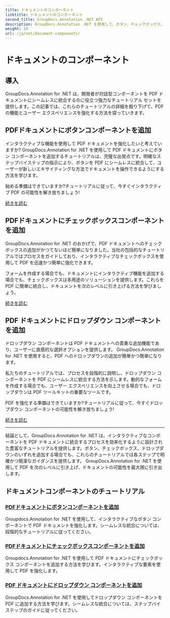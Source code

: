 ```yaml
---
title: ドキュメントのコンポーネント
linktitle: ドキュメントのコンポーネント
second_title: GroupDocs.Annotation .NET API
description: GroupDocs.Annotation .NET を使用して、ボタン、チェックボックス、ドロップダウンなどの対話型コンポーネントを PDF ドキュメントに統合するための包括的なチュートリアルをご覧ください。
weight: 24
url: /ja/net/document-components/
---
```


# ドキュメントのコンポーネント

## 導入

GroupDocs.Annotation for .NET は、開発者が対話型コンポーネントを PDF ドキュメントにシームレスに統合するのに役立つ強力なチュートリアル セットを提供します。この記事では、これらのチュートリアルの詳細を掘り下げて、PDF の機能とユーザー エクスペリエンスを強化する方法を探っていきます。

## PDFドキュメントにボタンコンポーネントを追加

インタラクティブな機能を使用して PDF ドキュメントを強化したいと考えていますか? GroupDocs.Annotation for .NET を使用して PDF ドキュメントにボタン コンポーネントを追加するチュートリアルは、完璧な出発点です。明確なステップバイステップの指示により、ボタンを PDF にシームレスに統合して、ユーザーが新しいエキサイティングな方法でドキュメントを操作できるようにする方法を学びます。

始める準備はできていますか?チュートリアルに従って、今すぐインタラクティブ PDF の可能性を解き放ちましょう!

[続きを読む](./add-button-component-to-pdf/)

## PDFドキュメントにチェックボックスコンポーネントを追加

GroupDocs.Annotation for .NET のおかげで、PDF ドキュメントへのチェックボックスの追加がかつてないほど簡単になりました。当社の包括的なチュートリアルではプロセスをガイドしており、インタラクティブなチェックボックスを使用して PDF を迅速かつ簡単に強化できます。

フォームを作成する場合でも、ドキュメントにインタラクティブ機能を追加する場合でも、チェックボックスは多用途のソリューションを提供します。これらを PDF に簡単に統合し、ドキュメントを次のレベルに引き上げる方法を学びましょう。

[続きを読む](./add-checkbox-component-to-pdf/)

## PDF ドキュメントにドロップダウン コンポーネントを追加

ドロップダウン コンポーネントは PDF ドキュメントへの貴重な追加機能であり、ユーザーに直感的な選択オプションを提供します。 GroupDocs.Annotation for .NET を使用すると、PDF へのドロップダウンの追加が簡単かつ簡単になります。

私たちのチュートリアルでは、プロセスを段階的に説明し、ドロップダウン コンポーネントを PDF にシームレスに統合する方法を示します。動的なフォームを作成する場合でも、ユーザー エクスペリエンスを向上させる場合でも、ドロップダウンは PDF ツールキットの重要なツールです。

PDF を強化する準備はできていますか?チュートリアルに従って、今すぐドロップダウン コンポーネントの可能性を解き放ちましょう!

[続きを読む](./add-dropdown-component-to-pdf/)

---

結論として、GroupDocs.Annotation for .NET は、インタラクティブなコンポーネントを PDF ドキュメントに統合するプロセスを効率化するように設計された豊富なチュートリアルを提供します。ボタン、チェックボックス、ドロップダウンのいずれを追加する場合でも、これらのチュートリアルでは各ステップで明確かつ簡潔なガイダンスを提供します。 GroupDocs.Annotation for .NET を使用して PDF を次のレベルに引き上げ、ドキュメントの可能性を最大限に引き出します。
## ドキュメントコンポーネントのチュートリアル
### [PDFドキュメントにボタンコンポーネントを追加](./add-button-component-to-pdf/)
Groupdocs.Annotation for .NET を使用して、インタラクティブなボタン コンポーネントで PDF ドキュメントを強化します。シームレスな統合については、段階的なチュートリアルに従ってください。
### [PDFドキュメントにチェックボックスコンポーネントを追加](./add-checkbox-component-to-pdf/)
Groupdocs.Annotation for .NET を使用して PDF ドキュメントにチェックボックス コンポーネントを追加する方法を学びます。インタラクティブな要素を使用して PDF を強化します。
### [PDF ドキュメントにドロップダウン コンポーネントを追加](./add-dropdown-component-to-pdf/)
GroupDocs.Annotation for .NET を使用してドロップダウン コンポーネントを PDF に追加する方法を学びます。シームレスな統合については、ステップバイステップのガイドに従ってください。